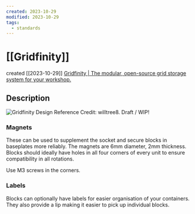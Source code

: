 ```yaml
---
created: 2023-10-29
modified: 2023-10-29
tags:
  - standards
---
```

# [[Gridfinity]]
created [[2023-10-29]]
[Gridfinity | The modular, open-source grid storage system for your workshop.](https://gridfinity.xyz/specification/)


## Description 

![Gridfinity Design Reference](https://gridfinity.xyz/assets/img/spec_draft_willtree8.jpg) Credit: willtree8. Draft / WIP!

### Magnets

These can be used to supplement the socket and secure blocks in baseplates more reliably. The magnets are 6mm diameter, 2mm thickness. Blocks should ideally have holes in all four corners of every unit to ensure compatibility in all rotations.

Use M3 screws in the corners.

### Labels

Blocks can optionally have labels for easier organisation of your containers. They also provide a lip making it easier to pick up individual blocks.